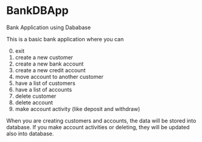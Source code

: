 # BankDBApp
Bank Application using Dababase

This is a basic bank application where you can

0) exit
1) create a new customer
2) create a new bank account
3) create a new credit account
4) move account to another customer
5) have a list of customers
6) have a list of accounts
7) delete customer
8) delete account
9) make account activity (like deposit and withdraw)

When you are creating customers and accounts, the data will be stored into database.
If you make account activities or deleting, they will be updated also into database.

